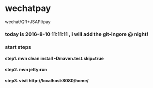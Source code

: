 # wechatpay
wechat/QR+JSAPI/pay
### today is 2016-8-10 11:11:11 , i will add the git-ingore @ night!
### start steps
#### step1. mvn clean install -Dmaven.test.skip=true
#### step2. mvn jetty:run
#### step3. visit http://localhost:8080/home/
